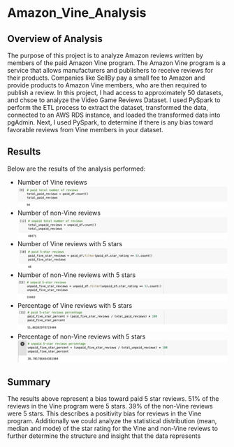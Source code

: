 # Amazon_Vine_Analysis
## Overview of Analysis
The purpose of this project is to analyze Amazon reviews written by members of the paid Amazon Vine program. The Amazon Vine program is a service that allows manufacturers and publishers to receive reviews for their products. Companies like SellBy pay a small fee to Amazon and provide products to Amazon Vine members, who are then required to publish a review. In this project, I had access to approximately 50 datasets, and chsoe to analyze the Video Game Reviews Dataset. I used PySpark to perform the ETL process to extract the dataset, transformed the data, connected to an AWS RDS instance, and loaded the transformed data into pgAdmin. Next, I used PySpark, to determine if there is any bias toward favorable reviews from Vine members in your dataset.

## Results
Below are the results of the analysis performed:

* Number of Vine reviews 
![This is an image](https://github.com/AleksKostrycka/Amazon_Vine_Analysis/blob/main/Resources/Total%20Paid%20Votes.png?raw=true)
* Number of non-Vine reviews
![This is an image](https://github.com/AleksKostrycka/Amazon_Vine_Analysis/blob/main/Resources/Total%20Unpaid%20Votes.png?raw=true)
* Number of Vine reviews with 5 stars
![This is an image](https://github.com/AleksKostrycka/Amazon_Vine_Analysis/blob/main/Resources/paid%205%20star%20reviews.png?raw=true)
* Number of non-Vine reviews with 5 stars
![This is an image](https://github.com/AleksKostrycka/Amazon_Vine_Analysis/blob/main/Resources/unpaid%205%20star%20reviews.png?raw=true)
* Percentage of Vine reviews with 5 stars
![This is an image](https://github.com/AleksKostrycka/Amazon_Vine_Analysis/blob/main/Resources/percentage%20of%20paid%205%20star%20review.png?raw=true)
* Percentage of non-Vine reviews with 5 stars
![This is an image](https://github.com/AleksKostrycka/Amazon_Vine_Analysis/blob/main/Resources/percentage%20of%20unpaid%205%20star%20reviews.png?raw=true)

## Summary

The results above represent a bias toward paid 5 star reviews. 51% of the reviews in the Vine program were 5 stars. 39% of the non-Vine reviews were 5 stars. This describes a positivity bias for reviews in the Vine program.
Additionally we could analyze the statistical distribution (mean, median and mode) of the star rating for the Vine and non-Vine reviews to further determine the structure and insight that the data represents
